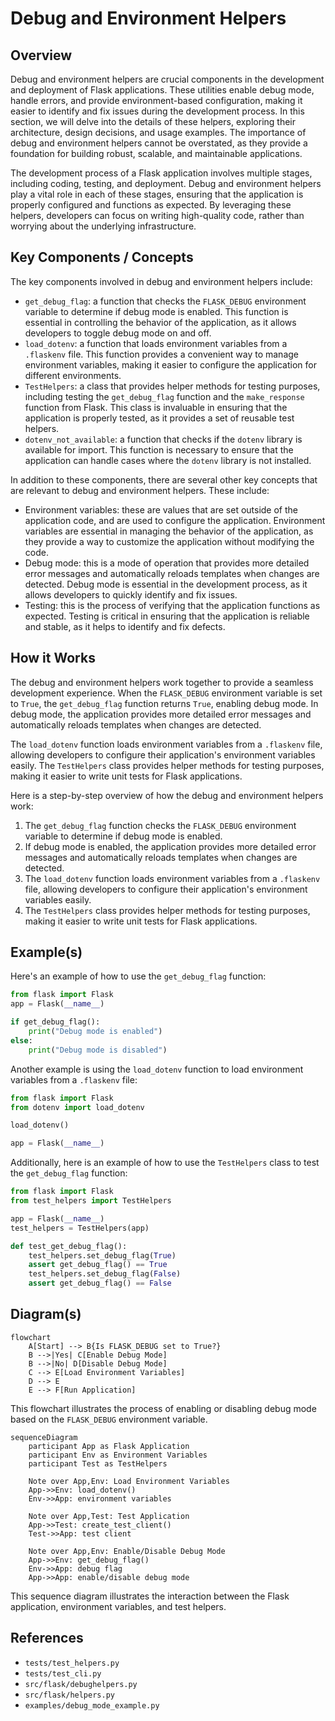 # Debug and Environment Helpers
## Overview
Debug and environment helpers are crucial components in the development and deployment of Flask applications. These utilities enable debug mode, handle errors, and provide environment-based configuration, making it easier to identify and fix issues during the development process. In this section, we will delve into the details of these helpers, exploring their architecture, design decisions, and usage examples. The importance of debug and environment helpers cannot be overstated, as they provide a foundation for building robust, scalable, and maintainable applications.

The development process of a Flask application involves multiple stages, including coding, testing, and deployment. Debug and environment helpers play a vital role in each of these stages, ensuring that the application is properly configured and functions as expected. By leveraging these helpers, developers can focus on writing high-quality code, rather than worrying about the underlying infrastructure.

## Key Components / Concepts
The key components involved in debug and environment helpers include:
* `get_debug_flag`: a function that checks the `FLASK_DEBUG` environment variable to determine if debug mode is enabled. This function is essential in controlling the behavior of the application, as it allows developers to toggle debug mode on and off.
* `load_dotenv`: a function that loads environment variables from a `.flaskenv` file. This function provides a convenient way to manage environment variables, making it easier to configure the application for different environments.
* `TestHelpers`: a class that provides helper methods for testing purposes, including testing the `get_debug_flag` function and the `make_response` function from Flask. This class is invaluable in ensuring that the application is properly tested, as it provides a set of reusable test helpers.
* `dotenv_not_available`: a function that checks if the `dotenv` library is available for import. This function is necessary to ensure that the application can handle cases where the `dotenv` library is not installed.

In addition to these components, there are several other key concepts that are relevant to debug and environment helpers. These include:
* Environment variables: these are values that are set outside of the application code, and are used to configure the application. Environment variables are essential in managing the behavior of the application, as they provide a way to customize the application without modifying the code.
* Debug mode: this is a mode of operation that provides more detailed error messages and automatically reloads templates when changes are detected. Debug mode is essential in the development process, as it allows developers to quickly identify and fix issues.
* Testing: this is the process of verifying that the application functions as expected. Testing is critical in ensuring that the application is reliable and stable, as it helps to identify and fix defects.

## How it Works
The debug and environment helpers work together to provide a seamless development experience. When the `FLASK_DEBUG` environment variable is set to `True`, the `get_debug_flag` function returns `True`, enabling debug mode. In debug mode, the application provides more detailed error messages and automatically reloads templates when changes are detected.

The `load_dotenv` function loads environment variables from a `.flaskenv` file, allowing developers to configure their application's environment variables easily. The `TestHelpers` class provides helper methods for testing purposes, making it easier to write unit tests for Flask applications.

Here is a step-by-step overview of how the debug and environment helpers work:
1. The `get_debug_flag` function checks the `FLASK_DEBUG` environment variable to determine if debug mode is enabled.
2. If debug mode is enabled, the application provides more detailed error messages and automatically reloads templates when changes are detected.
3. The `load_dotenv` function loads environment variables from a `.flaskenv` file, allowing developers to configure their application's environment variables easily.
4. The `TestHelpers` class provides helper methods for testing purposes, making it easier to write unit tests for Flask applications.

## Example(s)
Here's an example of how to use the `get_debug_flag` function:
```python
from flask import Flask
app = Flask(__name__)

if get_debug_flag():
    print("Debug mode is enabled")
else:
    print("Debug mode is disabled")
```
Another example is using the `load_dotenv` function to load environment variables from a `.flaskenv` file:
```python
from flask import Flask
from dotenv import load_dotenv

load_dotenv()

app = Flask(__name__)
```
Additionally, here is an example of how to use the `TestHelpers` class to test the `get_debug_flag` function:
```python
from flask import Flask
from test_helpers import TestHelpers

app = Flask(__name__)
test_helpers = TestHelpers(app)

def test_get_debug_flag():
    test_helpers.set_debug_flag(True)
    assert get_debug_flag() == True
    test_helpers.set_debug_flag(False)
    assert get_debug_flag() == False
```
## Diagram(s)
```mermaid
flowchart
    A[Start] --> B{Is FLASK_DEBUG set to True?}
    B -->|Yes| C[Enable Debug Mode]
    B -->|No| D[Disable Debug Mode]
    C --> E[Load Environment Variables]
    D --> E
    E --> F[Run Application]
```
This flowchart illustrates the process of enabling or disabling debug mode based on the `FLASK_DEBUG` environment variable.

```mermaid
sequenceDiagram
    participant App as Flask Application
    participant Env as Environment Variables
    participant Test as TestHelpers

    Note over App,Env: Load Environment Variables
    App->>Env: load_dotenv()
    Env->>App: environment variables

    Note over App,Test: Test Application
    App->>Test: create_test_client()
    Test->>App: test client

    Note over App,Env: Enable/Disable Debug Mode
    App->>Env: get_debug_flag()
    Env->>App: debug flag
    App->>App: enable/disable debug mode
```
This sequence diagram illustrates the interaction between the Flask application, environment variables, and test helpers.

## References
* `tests/test_helpers.py`
* `tests/test_cli.py`
* `src/flask/debughelpers.py`
* `src/flask/helpers.py`
* `examples/debug_mode_example.py`
